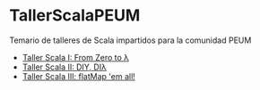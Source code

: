 # TallerScalaPEUM
Temario de talleres de Scala impartidos para la comunidad PEUM

- [Taller Scala I: From Zero to λ](./TallerScala1.md)
- [Taller Scala II: DIY, DIλ](./TallerScala2.md)
- [Taller Scala III: flatMap 'em all!](./TallerScala3.md)
